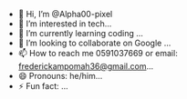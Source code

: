 - 👋 Hi, I’m @Alpha00-pixel
- 👀 I’m interested in tech...
- 🌱 I’m currently learning coding ...
- 💞️ I’m looking to collaborate on Google ...
- 📫 How to reach me 0591037669 or email: frederickampomah36@gmail.com...
- 😄 Pronouns: he/him...
- ⚡ Fun fact: ...

<!---
Qwerty00-pixel/Qwerty00-pixel is a ✨ special ✨ repository because its `README.md` (this file) appears on your GitHub profile.
You can click the Preview link to take a look at your changes.
--->
